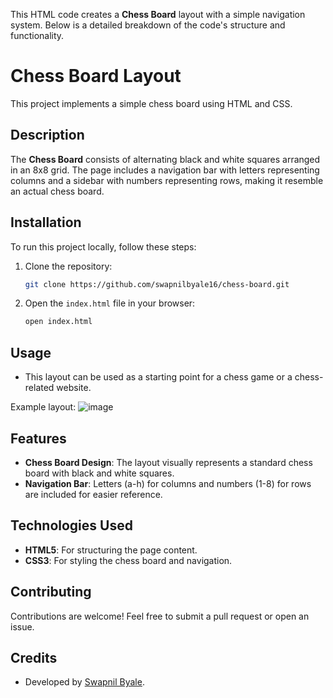 This HTML code creates a **Chess Board** layout with a simple navigation system. Below is a detailed breakdown of the code's structure and functionality.

# Chess Board Layout

This project implements a simple chess board using HTML and CSS.


## Description
The **Chess Board** consists of alternating black and white squares arranged in an 8x8 grid. The page includes a navigation bar with letters representing columns and a sidebar with numbers representing rows, making it resemble an actual chess board.

## Installation
To run this project locally, follow these steps:

1. Clone the repository:
   ```bash
   git clone https://github.com/swapnilbyale16/chess-board.git
   ```

2. Open the `index.html` file in your browser:
   ```bash
   open index.html
   ```

## Usage
- This layout can be used as a starting point for a chess game or a chess-related website.

Example layout:
![image](https://github.com/user-attachments/assets/35704978-4c99-49b6-a280-eaebe1f22a06)


## Features
- **Chess Board Design**: The layout visually represents a standard chess board with black and white squares.
- **Navigation Bar**: Letters (a-h) for columns and numbers (1-8) for rows are included for easier reference.

## Technologies Used
- **HTML5**: For structuring the page content.
- **CSS3**: For styling the chess board and navigation.

## Contributing
Contributions are welcome! Feel free to submit a pull request or open an issue.

## Credits
- Developed by [Swapnil Byale](https://github.com/swapnilbyale16).

